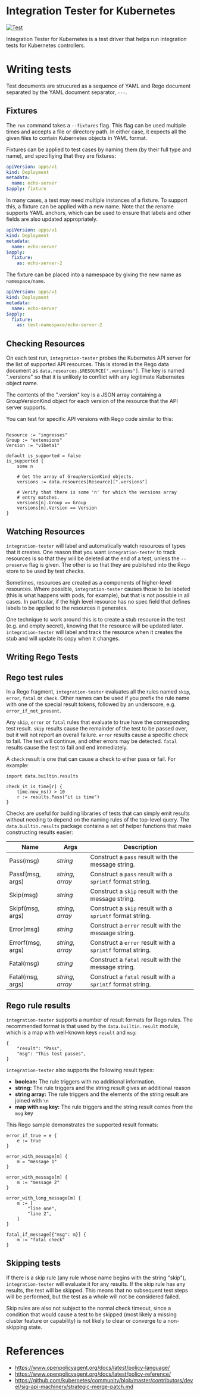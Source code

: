 # Integration Tester for Kubernetes

[![Test](https://github.com/projectcontour/integration-tester/workflows/Test/badge.svg)](https://github.com/projectcontour/integration-tester/actions?query=workflow%3ATest)

Integration Tester for Kubernetes is a test driver that helps run
integration tests for Kubernetes controllers.

# Writing tests

Test documents are strucured as a sequence of YAML and Rego document
separated by the YAML document separator, `---`.

## Fixtures

The `run` command takes a `--fixtures` flag. This flag can be used
multiple times and accepts a file or directory path. In either case, it
expects all the given files to contain Kubernetes objects in YAML format.

Fixtures can be applied to test cases by naming them (by their full type
and name), and specifiying that they are fixtures:

```yaml
apiVersion: apps/v1
kind: Deployment
metadata:
  name: echo-server
$apply: fixture
```

In many cases, a test may need multiple instances of a fixture. To
support this, a fixture can be applied with a new name. Note that the
rename supports YAML anchors, which can be used to ensure that labels
and other fields are also updated appropriately.


```yaml
apiVersion: apps/v1
kind: Deployment
metadata:
  name: echo-server
$apply:
  fixture:
    as: echo-server-2
```

The fixture can be placed into a namespace by giving the new name as `namespace/name`.

```yaml
apiVersion: apps/v1
kind: Deployment
metadata:
  name: echo-server
$apply:
  fixture:
    as: test-namespace/echo-server-2
```

## Checking Resources

On each test run, `integration-tester` probes the Kubernetes API server
for the list of supported API resources. This is stored in the Rego data
document as `data.resources.$RESOURCE[".versions"]`. The key is named
".versions" so that it is unlikely to conflict with any legitimate
Kubernetes object name.

The contents of the ".version" key is a JSON array containing a
GroupVersionKind object for each version of the resource that the
API server supports.

You can test for specific API versions with Rego code similar to this:

```Rego

Resource := "ingresses"
Group := "extensions"
Version := "v1beta1"

default is_supported = false
is_supported {
    some n

    # Get the array of GroupVersionKind objects.
    versions := data.resources[Resource][".versions"]

    # Verify that there is some 'n' for which the versions array
    # entry matches.
    versions[n].Group == Group
    versions[n].Version == Version
}
```

## Watching Resources

`integration-tester` will label and automatically watch resources of
types that it creates. One reason that you want `integration-tester` to
track resources is so that they will be deleted at the end of a test,
unless the `--preserve` flag is given. The other is so that they are
published into the Rego store to be used by test checks.

Sometimes, resources are created as a components of higher-level
resources. Where possible, `integration-tester` causes those to be labeled
(this is what happens with pods, for example), but that is not possible
in all cases. In particular, if the high level resource has no spec
field that defines labels to be applied to the resources it generates.

One technique to work around this is to create a stub resource in the
test (e.g. and empty secret), knowing that the resource will be updated
later. `integration-tester` will label and track the resource when it
creates the stub and will update its copy when it changes.

## Writing Rego Tests

## Rego test rules

In a Rego fragment,  `integration-tester` evaluates all the rules
named `skip`, `error`, `fatal` or `check`. Other names can be used
if you prefix the rule name with one of the special result tokens,
followed by an underscore, e.g. `error_if_not_present`.

Any `skip`, `error` or `fatal` rules that evaluate to true have the
corresponding test result. `skip` results cause the remainder of
the test to be passed over, but it will not report an overall
failure. `error` results cause a specific check to fail. The test
will continue, and other errors may be detected.  `fatal` results
cause the test to fail and end immediately.

A `check` result is one that can cause a check to either pass or
fail. For example:

```Rego
import data.builtin.results

check_it_is_time[r] {
    time.now_ns() > 10
    r := results.Pass("it is time")
}
```

Checks are useful for building libraries of tests that can simply
emit results without needing to depend on the naming rules of the
top-level query. The `data.builtin.results` package contains a set
of helper functions that make constructing results easier:

| Name | Args | Description |
| -- | -- | -- |
| Pass(msg) | *string* | Construct a `pass` result with the message string. |
| Passf(msg, args) | *string*, *array* | Construct a `pass` result with a `sprintf` format string. |
| Skip(msg) | *string* | Construct a `skip` result with the message string. |
| Skipf(msg, args) | *string*, *array* | Construct a `skip` result with a `sprintf` format string. |
| Error(msg) | *string* | Construct a `error` result with the message string. |
| Errorf(msg, args) | *string*, *array* | Construct a `error` result with a `sprintf` format string. |
| Fatal(msg) | *string* | Construct a `fatal` result with the message string. |
| Fatal(msg, args) | *string*, *array* | Construct a `fatal` result with a `sprintf` format string. |

## Rego rule results

`integration-tester` supports a number of result formats for Rego
rules. The recommended format is that used by the `data.builtin.result`
module, which is a map with well-known keys `result` and `msg`:

```
{
    "result": "Pass",
    "msg": "This test passes",
}
```

`integration-tester` also supports the following result types:

* **boolean:** The rule triggers with no additional information.
* **string:** The rule triggers and the string result gives an additional reason
* **string array:** The rule triggers and the elements of the string result are joined with `\n`
* **map with `msg` key:** The rule triggers and the string result comes from the `msg` key

This Rego sample demonstrates the supported result formats:

```
error_if_true = e {
    e := true
}

error_with_message[m] {
    m = "message 1"
}

error_with_message[m] {
    m := "message 2"
}

error_with_long_message[m] {
    m := [
        "line one",
        "line 2",
    ]
}

fatal_if_message[{"msg": m}] {
    m := "fatal check"
}

```

## Skipping tests

If there is a skip rule (any rule whose name begins with the string
"skip"), `integration-tester` will evaluate it for any results. If the
skip rule has any results, the test will be skipped. This means that no
subsequent test steps will be performed, but the test as a whole will
not be considered failed.

Skip rules are also not subject to the normal check timeout, since
a condition that would cause a test to be skipped (most likely a
missing cluster feature or capability) is not likely to clear or
converge to a non-skipping state.

# References

- https://www.openpolicyagent.org/docs/latest/policy-language/
- https://www.openpolicyagent.org/docs/latest/policy-reference/
- https://github.com/kubernetes/community/blob/master/contributors/devel/sig-api-machinery/strategic-merge-patch.md
